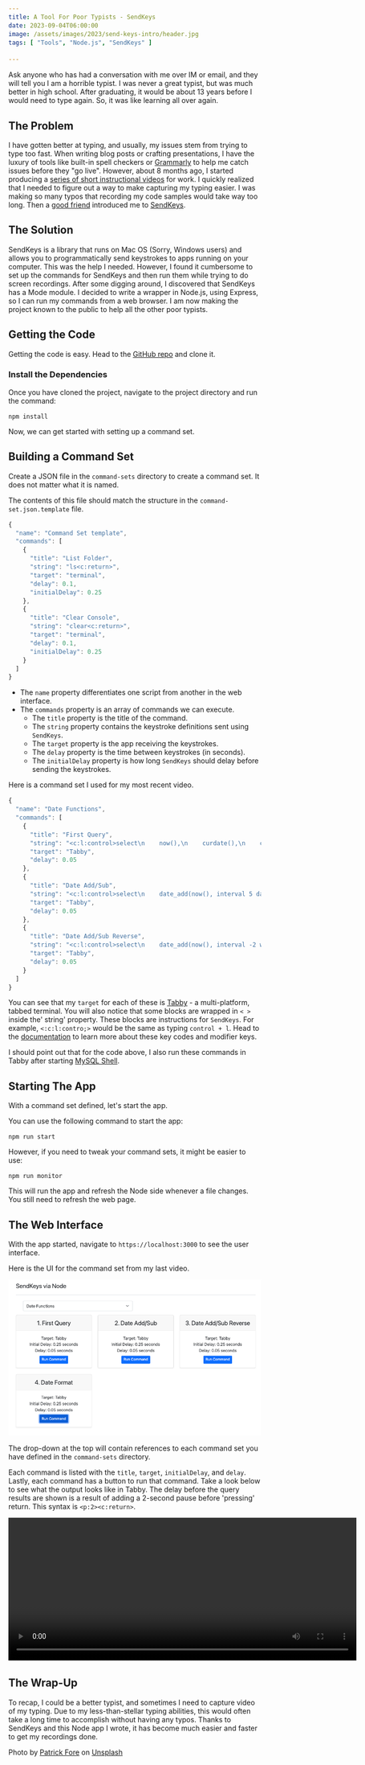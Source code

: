 ```yaml
---
title: A Tool For Poor Typists - SendKeys
date: 2023-09-04T06:00:00
image: /assets/images/2023/send-keys-intro/header.jpg
tags: [ "Tools", "Node.js", "SendKeys" ]

---
```


Ask anyone who has had a conversation with me over IM or email, and they will tell you I am a horrible typist. I was never a great typist, but was much better in high school. After graduating, it would be about 13 years before I would need to type again. So, it was like learning all over again.

## The Problem

I have gotten better at typing, and usually, my issues stem from trying to type too fast. When writing blog posts or crafting presentations, I have the luxury of tools like built-in spell checkers or  [Grammarly](https://app.grammarly.com/) to help me catch issues before they "go live". However, about 8 months ago, I started producing a [series of short instructional videos](https://www.youtube.com/playlist?list=PLWx5a9Tn2EvG4C90YFJ9eU61IpALeE0SN) for work. I quickly realized that I needed to figure out a way to make capturing my typing easier. I was making so many typos that recording my code samples would take way too long. Then a [good friend](https://recursive.codes/) introduced me to [SendKeys](https://github.com/socsieng/sendkeys).

## The Solution

SendKeys is a library that runs on Mac OS (Sorry, Windows users) and allows you to programmatically send keystrokes to apps running on your computer. This was the help I needed. However, I found it cumbersome to set up the commands for SendKeys and then run them while trying to do screen recordings. After some digging around, I discovered that SendKeys has a Mode module. I decided to write a wrapper in Node.js, using Express, so I can run my commands from a web browser. I am now making the project known to the public to help all the other poor typists.

## Getting the Code

Getting the code is easy. Head to the [GitHub repo](https://github.com/boyzoid/send-keys-node) and clone it.

### Install the Dependencies

Once you have cloned the project, navigate to the project directory and run the command:

```shell
npm install
```

Now, we can get started with setting up a command set.

## Building a Command Set

Create a JSON file in the `command-sets` directory to create a command set. It does not matter what it is named.

The contents of this file should match the structure in the `command-set.json.template` file.

```javascript
{
  "name": "Command Set template",
  "commands": [
    {
      "title": "List Folder",
      "string": "ls<c:return>",
      "target": "terminal",
      "delay": 0.1,
      "initialDelay": 0.25
    },
    {
      "title": "Clear Console",
      "string": "clear<c:return>",
      "target": "terminal",
      "delay": 0.1,
      "initialDelay": 0.25
    }
  ]
}
```

* The `name` property differentiates one script from another in the web interface.
* The `commands` property is an array of commands we can execute.
  * The `title` property is the title of the command.
  * The `string` property contains the keystroke definitions sent using `SendKeys`.
  * The `target` property is the app receiving the keystrokes.
  * The `delay` property is the time between keystrokes (in seconds).
  * The `initialDelay` property is how long `SendKeys` should delay before sending the keystrokes.

Here is a command set I used for my most recent video.

```javascript
{
  "name": "Date Functions",
  "commands": [
    {
      "title": "First Query",
      "string": "<c:l:control>select\n    now(),\n    curdate(),\n    curtime();<p:2><c:return>",
      "target": "Tabby",
      "delay": 0.05
    },
    {
      "title": "Date Add/Sub",
      "string": "<c:l:control>select\n    date_add(now(), interval 5 day) date_add,\n    date_sub(now(), interval 5 month) date_sub;<p:2><c:return>",
      "target": "Tabby",
      "delay": 0.05
    },
    {
      "title": "Date Add/Sub Reverse",
      "string": "<c:l:control>select\n    date_add(now(), interval -2 week) date_add,\n    date_sub(now(), interval -2 year) date_sub;<p:2><c:return>",
      "target": "Tabby",
      "delay": 0.05
    }
  ]
}
```

You can see that my `target` for each of these is [Tabby](https://tabby.sh/) - a multi-platform, tabbed terminal. You will also notice that some blocks are wrapped in `< >` inside the' string' property. These blocks are instructions for `SendKeys`. For example, `<:c:l:contro;>` would be the same as typing `control + l`. Head to the [documentation](https://github.com/socsieng/sendkeys#key-codes-and-modifier-keys) to learn more about these key codes and modifier keys.

I should point out that for the code above, I also run these commands in Tabby after starting [MySQL Shell](https://dev.mysql.com/doc/mysql-shell/8.0/en/).

## Starting The App

With a command set defined, let's start the app.

You can use the following command to start the app:

```shell
npm run start
```

However, if you need to tweak your command sets, it might be easier to use:

```shell
npm run monitor
```

This will run the app and refresh the Node side whenever a file changes. You still need to refresh the web page.

## The Web Interface

With the app started, navigate to `https://localhost:3000` to see the user interface.

Here is the UI for the command set from my last video.

![SendKeys via Node User Interface](/assets/images/2023/send-keys-intro/image_01.png)

The drop-down at the top will contain references to each command set you have defined in the `command-sets` directory.

Each command is listed with the `title`, `target`, `initialDelay`, and `delay`. Lastly, each command has a button to run that command. Take a look below to see what the output looks like in Tabby. The delay before the query results are shown is a result of adding a 2-second pause before 'pressing' return. This syntax is `<p:2><c:return>`.

<video width="694" height="284" controls autoplay loop style="margin: 0 auto">
<source src="/assets/images/2023/send-keys-intro/image_02.mp4" type="video/mp4">
Your browser does not support the video tag.
</video>

## The Wrap-Up

To recap, I could be a better typist, and sometimes I need to capture video of my typing. Due to my less-than-stellar typing abilities, this would often take a long time to accomplish without having any typos. Thanks to SendKeys and this Node app I wrote, it has become much easier and faster to get my recordings done.


Photo by <a href="https://unsplash.com/@patrickian4?utm_source=unsplash&utm_medium=referral&utm_content=creditCopyText">Patrick Fore</a> on <a href="https://unsplash.com/photos/0gkw_9fy0eQ?utm_source=unsplash&utm_medium=referral&utm_content=creditCopyText">Unsplash</a>
  